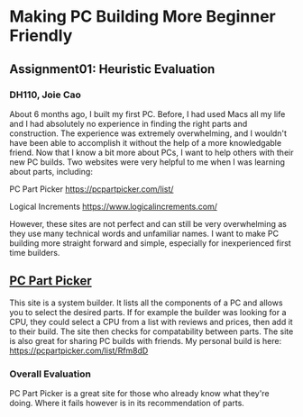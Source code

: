 # Making PC Building More Beginner Friendly 
## Assignment01: Heuristic Evaluation
### DH110, Joie Cao

About 6 months ago, I built my first PC. Before, I had used Macs all my life and I had absolutely no experience in finding the right parts and construction. The experience was extremely overwhelming, and I wouldn't have been able to accomplish it without the help of a more knowledgable friend. Now that I know a bit more about PCs, I want to help others with their new PC builds. Two websites were very helpful to me when I was learning about parts, including: 

PC Part Picker 
https://pcpartpicker.com/list/

Logical Increments 
https://www.logicalincrements.com/

However, these sites are not perfect and can still be very overwhelming as they use many technical words and unfamiliar names. I want to make PC building more straight forward and simple, especially for inexperienced first time builders. 

## [PC Part Picker](https://pcpartpicker.com/list/)


This site is a system builder. It lists all the components of a PC and allows you to select the desired parts. If for example the builder was looking for a CPU, they could select a CPU from a list with reviews and prices, then add it to their build. The site then checks for compatability between parts. The site is also great for sharing PC builds with friends. My personal build is here: https://pcpartpicker.com/list/Rfm8dD

### Overall Evaluation 
PC Part Picker is a great site for those who already know what they're doing. Where it fails however is in its recommendation of parts. 
